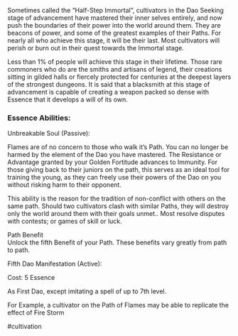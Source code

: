
Sometimes called the “Half-Step Immortal”, cultivators in the Dao Seeking stage of advancement have mastered their inner selves entirely, and now push the boundaries of their power into the world around them. They are beacons of power, and some of the greatest examples of their Paths. For nearly all who achieve this stage, it will be their last. Most cultivators will perish or burn out in their quest towards the Immortal stage.  
  
Less than 1% of people will achieve this stage in their lifetime. Those rare commoners who do are the smiths and artisans of legend, their creations sitting in gilded halls or fiercely protected for centuries at the deepest layers of the strongest dungeons. It is said that a blacksmith at this stage of advancement is capable of creating a weapon packed so dense with Essence that it develops a will of its own.

### Essence Abilities:

Unbreakable Soul (Passive):

Flames are of no concern to those who walk it’s Path. You can no longer be harmed by the element of the Dao you have mastered. The Resistance or Advantage granted by your Golden Fortitude advances to Immunity. For those giving back to their juniors on the path, this serves as an ideal tool for training the young, as they can freely use their powers of the Dao on you without risking harm to their opponent.  
  
This ability is the reason for the tradition of non-conflict with others on the same path. Should two cultivators clash with similar Paths, they will destroy only the world around them with their goals unmet.. Most resolve disputes with contests; or games of skill or luck.  
  
Path Benefit  
Unlock the fifth Benefit of your Path. These benefits vary greatly from path to path.

  

Fifth Dao Manifestation (Active):

Cost: 5 Essence

As First Dao, except imitating a spell of up to 7th level.

For Example, a cultivator on the Path of Flames may be able to replicate the effect of Fire Storm


#cultivation